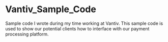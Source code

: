 # Vantiv_Sample_Code
Sample code I wrote during my time working at Vantiv. This sample code is used to show our potential clients how to interface with our payment processing platform.
